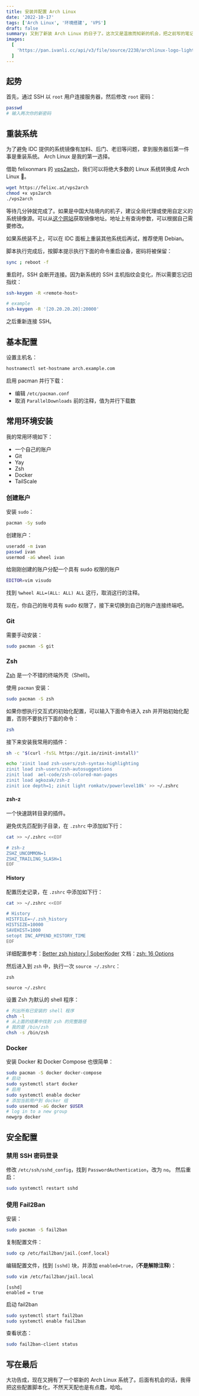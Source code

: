 ```yaml
---
title: 安装并配置 Arch Linux
date: '2022-10-17'
tags: ['Arch Linux', '环境搭建', 'VPS']
draft: false
summary: 又到了新装 Arch Linux 的日子了。这次又是温故而知新的机会，把之前写的笔记稍微整理了一下，在这里记录下教徒搭窝的备忘录。
images:
  [
    'https://pan.ivanli.cc/api/v3/file/source/2238/archlinux-logo-light.png?sign=bWxqFFy3RUDT5UsWb4UD5byt-_L4h79wede3runRKFc%3D%3A0',
  ]
---
```


## 起势

首先，通过 SSH 以 `root` 用户连接服务器，然后修改 `root` 密码：

```bash
passwd
# 输入两次你的新密码
```

## 重装系统

为了避免 IDC 提供的系统镜像有加料、后门、老旧等问题，拿到服务器后第一件事是重装系统。 Arch Linux 是我的第一选择。

借助 felixonmars 的 [vps2arch](https://github.com/felixonmars/vps2arch)，我们可以将绝大多数的 Linux 系统转换成 Arch Linux 🎉。

```bash
wget https://felixc.at/vps2arch
chmod +x vps2arch
./vps2arch
```

等待几分钟就完成了。如果是中国大陆境内的机子，建议全局代理或使用自定义的系统镜像源。可以从[这个网站](https://archlinux.org/mirrorlist/?country=HK&protocol=https&use_mirror_status=on)获取镜像地址。地址上有查询参数，可以根据自己需要修改。

如果系统装不上，可以在 IDC 面板上重装其他系统后再试，推荐使用 Debian。

脚本执行完成后，按脚本提示执行下面的命令重启设备，密码将被保留：

```bash
sync ; reboot -f
```

重启时，SSH 会断开连接。因为新系统的 SSH 主机指纹会变化，所以需要忘记旧指纹：

```bash
ssh-keygen -R <remote-host>

# example
ssh-keygen -R '[20.20.20.20]:20000'
```

之后重新连接 SSH。

## 基本配置

设置主机名：

```bash
hostnamectl set-hostname arch.example.com
```

启用 pacman 并行下载：

- 编辑 `/etc/pacman.conf`
- 取消 `ParallelDownloads` 前的注释，值为并行下载数

## 常用环境安装

我的常用环境如下：

- 一个自己的账户
- Git
- Yay
- Zsh
- Docker
- TailScale

### 创建账户

安装 `sudo`：

```bash
pacman -Sy sudo
```

创建账户：

```bash
useradd -m ivan
passwd ivan
usermod -aG wheel ivan
```

给刚刚创建的账户分配一个具有 sudo 权限的账户

```bash
EDITOR=vim visudo
```

找到 `%wheel ALL=(ALL: ALL) ALL` 这行，取消这行的注释。

现在，你自己的账号具有 sudo 权限了，接下来切换到自己的账户连接终端吧。

### Git

需要手动安装：

```bash
sudo pacman -S git
```

### Zsh

[Zsh](https://wiki.archlinux.org/title/zsh) 是一个不错的终端外壳（Shell)。

使用 `pacman` 安装：

```bash
sudo pacman -S zsh
```

如果你想执行交互式的初始化配置，可以输入下面命令进入 zsh 并开始初始化配置，否则不要执行下面的命令：

```bash
zsh
```

接下来安装我常用的插件：

```zsh
sh -c "$(curl -fsSL https://git.io/zinit-install)"

echo 'zinit load zsh-users/zsh-syntax-highlighting
zinit load zsh-users/zsh-autosuggestions
zinit load  ael-code/zsh-colored-man-pages
zinit load agkozak/zsh-z
zinit ice depth=1; zinit light romkatv/powerlevel10k' >> ~/.zshrc
```

#### zsh-z

一个快速跳转目录的插件。

避免优先匹配到子目录，在 `.zshrc` 中添加如下行：

```zsh
cat >> ~/.zshrc <<EOF

# zsh-z
ZSHZ_UNCOMMON=1
ZSHZ_TRAILING_SLASH=1
EOF
```

#### History

配置历史记录，在 `.zshrc` 中添加如下行：

```zsh
cat >> ~/.zshrc <<EOF

# History
HISTFILE=~/.zsh_history
HISTSIZE=10000
SAVEHIST=1000
setopt INC_APPEND_HISTORY_TIME
EOF
```

详细配置参考：[Better zsh history | SoberKoder](https://www.soberkoder.com/better-zsh-history/)
文档：[zsh: 16 Options](https://zsh.sourceforge.io/Doc/Release/Options.html)

然后进入到 `zsh` 中，执行一次 `source ~/.zshrc`：

```shell
zsh

source ~/.zshrc
```

设置 Zsh 为默认的 shell 程序：

```bash
# 列出所有已安装的 shell 程序
chsh -l
# 从上面的结果中找到 zsh 的完整路径
# 我的是 /bin/zsh
chsh -s /bin/zsh
```

### Docker

安装 Docker 和 Docker Compose 也很简单：

```zsh
sudo pacman -S docker docker-compose
# 启动
sudo systemctl start docker
# 启用
sudo systemctl enable docker
# 添加当前用户到 docker 组
sudo usermod -aG docker $USER
# log in to a new group
newgrp docker
```

## 安全配置

### 禁用 SSH 密码登录

修改 `/etc/ssh/sshd_config`，找到 `PasswordAuthentication`，改为 `no`。
然后重启：

```zsh
sudo systemctl restart sshd
```

### 使用 Fail2Ban

安装：

```zsh
sudo pacman -S fail2ban
```

复制配置文件：

```zsh
sudo cp /etc/fail2ban/jail.{conf,local}
```

编辑配置文件，找到 `[sshd]` 块，并添加 `enabled=true`，(**不是解除注释**)：

```zsh
sudo vim /etc/fail2ban/jail.local
```

```text
[sshd]
enabled = true
```

启动 fail2ban

```zsh
sudo systemctl start fail2ban
sudo systemctl enable fail2ban
```

查看状态：

```zsh
sudo fail2ban-client status
```

## 写在最后

大功告成，现在又拥有了一个崭新的 Arch Linux 系统了。后面有机会的话，我得把这些配置脚本化，不然天天配也是有点蠢，哈哈。
